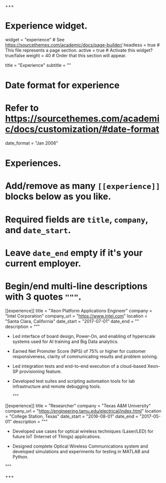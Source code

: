 +++
# Experience widget.
widget = "experience"  # See https://sourcethemes.com/academic/docs/page-builder/
headless = true  # This file represents a page section.
active = true  # Activate this widget? true/false
weight = 40  # Order that this section will appear.

title = "Experience"
subtitle = ""

# Date format for experience
#   Refer to https://sourcethemes.com/academic/docs/customization/#date-format
date_format = "Jan 2006"

# Experiences.
#   Add/remove as many `[[experience]]` blocks below as you like.
#   Required fields are `title`, `company`, and `date_start`.
#   Leave `date_end` empty if it's your current employer.
#   Begin/end multi-line descriptions with 3 quotes `"""`.
[[experience]]
  title = "Xeon Platform Applications Engineer"
  company = "Intel Corporation"
  company_url = "https://www.intel.com"
  location = "Santa Clara, California"
  date_start = "2017-07-01"
  date_end = ""
  description = """

  * Led interface of board design, Power-On, and enabling of hyperscale systems used for AI training and Big Data analytics.

      

  * Earned Net Promoter Score (NPS) of 75% or higher for customer responsiveness, clarity of communicating results and problem solving.  

      

  * Led integration tests and end-to-end execution of a cloud-based Xeon-SP provisioning feature.  

      

  * Developed test suites and scripting automation tools for lab infrastructure and remote debugging tools.  

      """

[[experience]]
  title = "Researcher"
  company = "Texas A&M University"
  company_url = "https://engineering.tamu.edu/electrical/index.html"
  location = "College Station, Texas"
  date_start = "2016-08-01"
  date_end = "2017-05-01"
  description = """

* Developed use cases for optical wireless techniques (Laser/LED) for future IoT (Internet of Things) applications.

  

* Designed complete Optical Wireless Communications system and developed simulations and experiments for testing in MATLAB and Python.  

"""

+++

